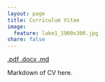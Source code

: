 ```yaml
---
layout: page
title: Curriculum Vitae
image:
  feature: lake1_1900x300.jpg
share: false
---
```


<a href="{{ site.url }}/CV/D_Noriega_CV_Dec_2014.pdf" class="btn btn-success"> .pdf</a><a href="#" class="btn btn-info"> 
.docx</a><a href="#" class="btn btn-warning">
.md</a>

Markdown of CV here.
